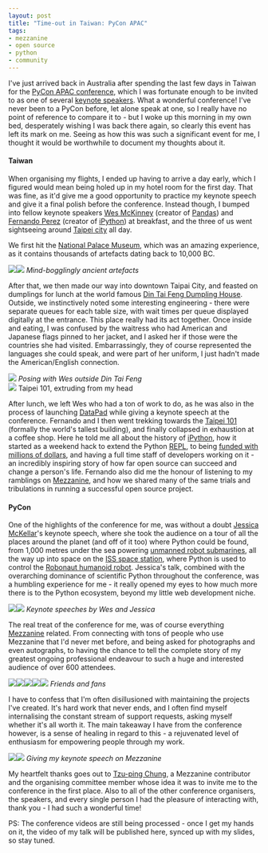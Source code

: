 ```yaml
---
layout: post
title: "Time-out in Taiwan: PyCon APAC"
tags:
- mezzanine
- open source
- python
- community
---
```


I've just arrived back in Australia after spending the last few days in Taiwan for the [PyCon APAC conference][pycon-apac], which I was fortunate enough to be invited to as one of several [keynote speakers][keynote-speakers]. What a wonderful conference! I've never been to a PyCon before, let alone speak at one, so I really have no point of reference to compare it to - but I woke up this morning in my own bed, desperately wishing I was back there again, so clearly this event has left its mark on me. Seeing as how this was such a significant event for me, I thought it would be worthwhile to document my thoughts about it.

#### Taiwan

When organising my flights, I ended up having to arrive a day early, which I figured would mean being holed up in my hotel room for the first day. That was fine, as it'd give me a good opportunity to practice my keynote speech and give it a final polish before the conference. Instead though, I bumped into fellow keynote speakers [Wes McKinney][wes-mckinney] (creator of [Pandas][pandas]) and [Fernando Perez][fernando-perez] (creator of [iPython][ipython]) at breakfast, and the three of us went sightseeing around [Taipei city][taipei] all day.

We first hit the [National Palace Museum][national-palace-museum], which was an amazing experience, as it contains thousands of artefacts dating back to 10,000 BC.

<em class="center">
    <a class="no-pjax" href="/static/img/taiwan-artefacts-weapons-large.jpg"><img src="/static/img/taiwan-artefacts-weapons.jpg"></a><a class="no-pjax" href="/static/img/taiwan-artefacts-guy-large.jpg"><img src="/static/img/taiwan-artefacts-guy.jpg"></a>
    Mind-bogglingly ancient artefacts
</em>

After that, we then made our way into downtown Taipai City, and feasted on dumplings for lunch at the world famous [Din Tai Feng Dumpling House][din-tai-feng]. Outside, we instinctively noted some interesting engineering - there were separate queues for each table size, with wait times per queue displayed digitally at the entrance. This place really had its act together. Once inside and eating, I was confused by the waitress who had American and Japanese flags pinned to her jacket, and I asked her if those were the countries she had visited. Embarrassingly, they of course represented the languages she could speak, and were part of her uniform, I just hadn't made the American/English connection.

<em class="center">
    <a class="no-pjax" href="/static/img/taiwan-din-tai-feng-large.jpg"><img src="/static/img/taiwan-din-tai-feng.jpg"></a>
    Posing with Wes outside Din Tai Feng
</em>

<div class="side-thumb">
    <a class="no-pjax" href="/static/img/taiwan-taipei-101-large.jpg"><img src="/static/img/taiwan-taipei-101.jpg"></a>
    Taipei 101, extruding from my head
</div>

After lunch, we left Wes who had a ton of work to do, as he was also in the process of launching [DataPad][datapad] while giving a keynote speech at the conference. Fernando and I then went trekking towards the [Taipei 101][taipei-101] (formally the world's tallest building), and finally collapsed in exhaustion at a coffee shop. Here he told me all about the history of [iPython][ipython], how it started as a weekend hack to extend the Python [REPL][repl], to being [funded with millions of dollars][ipython-funding], and having a full time staff of developers working on it - an incredibly inspiring story of how far open source can succeed and change a person's life. Fernando also did me the honour of listening to my ramblings on [Mezzanine][mezzanine], and how we shared many of the same trials and tribulations in running a successful open source project.

#### PyCon

One of the highlights of the conference for me, was without a doubt [Jessica McKellar][jessica-mckellar]'s keynote speech, where she took the audience on a tour of all the places around the planet (and off of it too) where Python could be found, from 1,000 metres under the sea powering [unmanned robot submarines][submarines], all the way up into space on the [ISS space station][iss], where Python is used to control the [Robonaut humanoid robot][robonaut]. Jessica's talk, combined with the overarching dominance of scientific Python throughout the conference, was a humbling experience for me - it really opened my eyes to how much more there is to the Python ecosystem, beyond my little web development niche.

<em class="center">
    <a class="no-pjax" href="/static/img/taiwan-audience-large.jpg"><img src="/static/img/taiwan-audience.jpg"></a><a class="no-pjax" href="/static/img/taiwan-robonaut-large.jpg"><img src="/static/img/taiwan-robonaut.jpg"></a>
    Keynote speeches by Wes and Jessica
</em>

The real treat of the conference for me, was of course everything [Mezzanine][mezzanine] related. From connecting with tons of people who use Mezzanine that I'd never met before, and being asked for photographs and even autographs, to having the chance to tell the complete story of my greatest ongoing professional endeavour to such a huge and interested audience of over 600 attendees.

<em class="center">
    <a class="no-pjax" href="/static/img/taiwan-pals-1-large.jpg"><img src="/static/img/taiwan-pals-1.jpg"></a><a class="no-pjax" href="/static/img/taiwan-pals-2-large.jpg"><img src="/static/img/taiwan-pals-2.jpg"></a><a class="no-pjax" href="/static/img/taiwan-pals-3-large.jpg"><img src="/static/img/taiwan-pals-3.jpg"></a><a class="no-pjax" href="/static/img/taiwan-pals-4-large.jpg"><img src="/static/img/taiwan-pals-4.jpg"></a><a class="no-pjax" href="/static/img/taiwan-pals-5-large.jpg"><img src="/static/img/taiwan-pals-5.jpg"></a>
    Friends and fans
</em>

I have to confess that I'm often disillusioned with maintaining the projects I've created. It's hard work that never ends, and I often find myself internalising the constant stream of support requests, asking myself whether it's all worth it. The main takeaway I have from the conference however, is a sense of healing in regard to this - a rejuvenated level of enthusiasm for empowering people through my work.

<em class="center">
    <a class="no-pjax" href="/static/img/taiwan-keynote-1-large.jpg"><img src="/static/img/taiwan-keynote-1.jpg"></a><a class="no-pjax" href="/static/img/taiwan-keynote-2-large.jpg"><img src="/static/img/taiwan-keynote-2.jpg"></a>
    Giving my keynote speech on Mezzanine
</em>

My heartfelt thanks goes out to [Tzu-ping Chung][Tzu-ping], a Mezzanine contributor and the organising committee member whose idea it was to invite me to the conference in the first place. Also to all of the other conference organisers, the speakers, and every single person I had the pleasure of interacting with, thank you - I had such a wonderful time!

PS: The conference videos are still being processed - once I get my hands on it, the video of my talk will be published here, synced up with my slides, so stay tuned.

[pycon-apac]: https://tw.pycon.org/2014apac/
[keynote-speakers]: https://tw.pycon.org/2014apac/en/program/keynote-speakers/
[wes-mckinney]: https://twitter.com/wesmckinn
[pandas]: http://pandas.pydata.org/
[fernando-perez]: https://twitter.com/fperez_org
[ipython]: http://ipython.org/
[taipei]: http://en.wikipedia.org/wiki/Taipei
[national-palace-museum]: http://en.wikipedia.org/wiki/National_Palace_Museum
[datapad]: http://www.datapad.io/
[din-tai-feng]: http://en.wikipedia.org/wiki/Din_Tai_Fung
[datapad]: http://www.datapad.io/
[taipei-101]: http://en.wikipedia.org/wiki/Taipei_101
[repl]: http://en.wikipedia.org/wiki/Read%E2%80%93eval%E2%80%93print_loop
[ipython-funding]: http://ipython.org/sponsors.html
[jessica-mckellar]: https://twitter.com/jessicamckellar
[submarines]: http://www.teledynegavia.com/index.php/product_dashboard/auvs
[iss]: http://en.wikipedia.org/wiki/International_Space_Station
[robonaut]: http://en.wikipedia.org/wiki/Robonaut
[mezzanine]: http://mezzanine.jupo.org
[tzu-ping]: https://twitter.com/uranusjr
